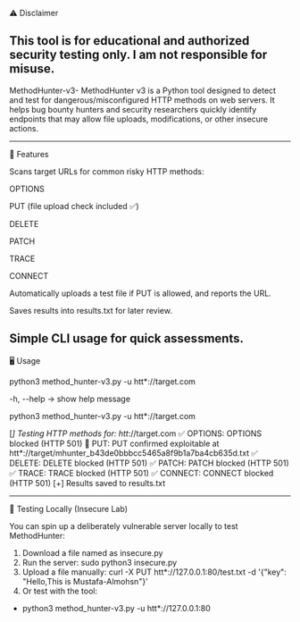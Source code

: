 ⚠️ Disclaimer

This tool is for educational and authorized security testing only. I am not responsible for misuse.
----

MethodHunter-v3-
MethodHunter v3 is a Python tool designed to detect and test for dangerous/misconfigured HTTP methods on web servers. It helps bug bounty hunters and security researchers quickly identify endpoints that may allow file uploads, modifications, or other insecure actions.

-------

🚀 Features

Scans target URLs for common risky HTTP methods:

OPTIONS

PUT (file upload check included ✅)

DELETE

PATCH

TRACE

CONNECT

Automatically uploads a test file if PUT is allowed, and reports the URL.

Saves results into results.txt for later review.

Simple CLI usage for quick assessments.
------

🖥️ Usage

python3 method_hunter-v3.py -u htt*://target.com

-h, --help → show help message

python3 method_hunter-v3.py -u htt*://target.com

[*] Testing HTTP methods for: htt*://target.com
✅ OPTIONS: OPTIONS blocked (HTTP 501)
🚨 PUT: PUT confirmed exploitable at htt*://target/mhunter_b43de0bbbcc5465a8f9b1a7ba4cb635d.txt
✅ DELETE: DELETE blocked (HTTP 501)
✅ PATCH: PATCH blocked (HTTP 501)
✅ TRACE: TRACE blocked (HTTP 501)
✅ CONNECT: CONNECT blocked (HTTP 501)
[+] Results saved to results.txt

----- 

🧪 Testing Locally (Insecure Lab)

You can spin up a deliberately vulnerable server locally to test MethodHunter:

1. Download a file named as insecure.py
2. Run the server: sudo python3 insecure.py
3. Upload a file manually: curl -X PUT htt*://127.0.0.1:80/test.txt -d '{"key": "Hello,This is Mustafa-Almohsn"}'
4. Or test with the tool:

- python3 method_hunter-v3.py -u htt*://127.0.0.1:80
